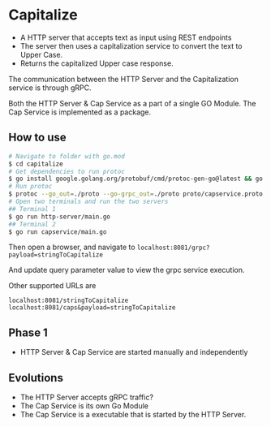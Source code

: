 # Capitalize

* A HTTP server that accepts text as input using REST endpoints
* The server then uses a capitalization service to convert the text to Upper Case.
* Returns the capitalized Upper case response.

The communication between the HTTP Server and the Capitalization service is through gRPC.

Both the HTTP Server & Cap Service as a part of a single GO Module.
The Cap Service is implemented as a package.


## How to use

```bash
# Navigate to folder with go.mod
$ cd capitalize
# Get dependencies to run protoc
$ go install google.golang.org/protobuf/cmd/protoc-gen-go@latest && go install google.golang.org/grpc/cmd/protoc-gen-go-grpc@latest
# Run protoc
$ protoc --go_out=./proto --go-grpc_out=./proto proto/capservice.proto
# Open two terminals and run the two servers
## Terminal 1
$ go run http-server/main.go
## Terminal 2
$ go run capservice/main.go
```

Then open a browser, and navigate to `localhost:8081/grpc?payload=stringToCapitalize`

And update query parameter value to view the grpc service execution.

Other supported URLs are

`localhost:8081/stringToCapitalize`
`localhost:8081/caps&payload=stringToCapitalize`



## Phase 1

* HTTP Server & Cap Service are started manually and independently


## Evolutions

* The HTTP Server accepts gRPC traffic?
* The Cap Service is its own Go Module
* The Cap Service is a executable that is started by the HTTP Server.




